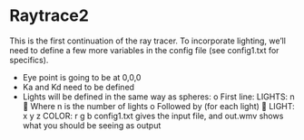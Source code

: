 # Raytrace2

This is the first continuation of the ray tracer.
To incorporate lighting, we’ll need to define a few more variables in the config file (see config1.txt for specifics).
-	Eye point is going to be at 0,0,0
-	Ka and Kd need to be defined
-	Lights will be defined in the same way as spheres:
o	First line: LIGHTS: n
	Where n is the number of lights
o	Followed by (for each light)
	LIGHT: x y z
      COLOR: r g b
config1.txt gives the input file, and out.wmv shows what you should be seeing as output
